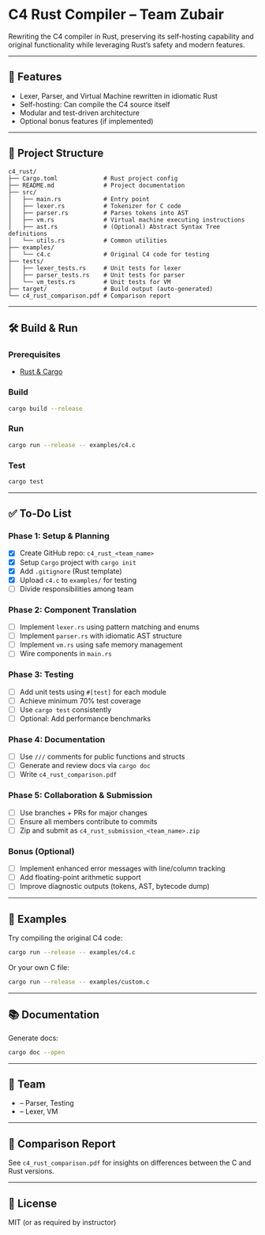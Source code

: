 # C4 Rust Compiler – Team Zubair


Rewriting the C4 compiler in Rust, preserving its self-hosting capability and original functionality while leveraging Rust’s safety and modern features.

---

## 🚀 Features

- Lexer, Parser, and Virtual Machine rewritten in idiomatic Rust
- Self-hosting: Can compile the C4 source itself
- Modular and test-driven architecture
- Optional bonus features (if implemented)

---

## 📂 Project Structure

```
c4_rust/
├── Cargo.toml             # Rust project config
├── README.md              # Project documentation
├── src/
│   ├── main.rs            # Entry point
│   ├── lexer.rs           # Tokenizer for C code
│   ├── parser.rs          # Parses tokens into AST
│   ├── vm.rs              # Virtual machine executing instructions
│   ├── ast.rs             # (Optional) Abstract Syntax Tree definitions
│   └── utils.rs           # Common utilities
├── examples/
│   └── c4.c               # Original C4 code for testing
├── tests/
│   ├── lexer_tests.rs     # Unit tests for lexer
│   ├── parser_tests.rs    # Unit tests for parser
│   └── vm_tests.rs        # Unit tests for VM
├── target/                # Build output (auto-generated)
└── c4_rust_comparison.pdf # Comparison report
```

---

## 🛠️ Build & Run

### Prerequisites
- [Rust & Cargo](https://www.rust-lang.org/tools/install)

### Build

```bash
cargo build --release
```

### Run

```bash
cargo run --release -- examples/c4.c
```

### Test

```bash
cargo test
```

---

## ✅ To-Do List

### Phase 1: Setup & Planning
- [x] Create GitHub repo: `c4_rust_<team_name>`
- [x] Setup `Cargo` project with `cargo init`
- [x] Add `.gitignore` (Rust template)
- [x] Upload `c4.c` to `examples/` for testing
- [ ] Divide responsibilities among team

### Phase 2: Component Translation
- [ ] Implement `lexer.rs` using pattern matching and enums
- [ ] Implement `parser.rs` with idiomatic AST structure
- [ ] Implement `vm.rs` using safe memory management
- [ ] Wire components in `main.rs`

### Phase 3: Testing
- [ ] Add unit tests using `#[test]` for each module
- [ ] Achieve minimum 70% test coverage
- [ ] Use `cargo test` consistently
- [ ] Optional: Add performance benchmarks

### Phase 4: Documentation
- [ ] Use `///` comments for public functions and structs
- [ ] Generate and review docs via `cargo doc`
- [ ] Write `c4_rust_comparison.pdf`

### Phase 5: Collaboration & Submission
- [ ] Use branches + PRs for major changes
- [ ] Ensure all members contribute to commits
- [ ] Zip and submit as `c4_rust_submission_<team_name>.zip`

### Bonus (Optional)
- [ ] Implement enhanced error messages with line/column tracking
- [ ] Add floating-point arithmetic support
- [ ] Improve diagnostic outputs (tokens, AST, bytecode dump)

---

## 🧪 Examples

Try compiling the original C4 code:

```bash
cargo run --release -- examples/c4.c
```

Or your own C file:

```bash
cargo run --release -- examples/custom.c
```

---

## 📚 Documentation

Generate docs:

```bash
cargo doc --open
```

---

## 👥 Team

- <Your Name> – Parser, Testing
- <Teammate Name> – Lexer, VM

---

## 📄 Comparison Report

See `c4_rust_comparison.pdf` for insights on differences between the C and Rust versions.

---

## 📜 License

MIT (or as required by instructor)


